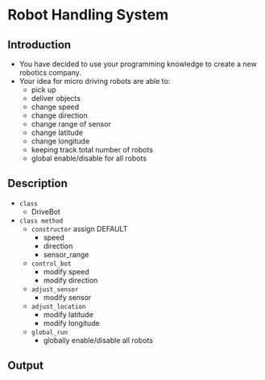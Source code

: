 # Robot Handling System

## Introduction
- You have decided to use your programming knowledge to create a new robotics company. 
- Your idea for micro driving robots are able to:
    - pick up 
    - deliver objects
    - change speed
    - change direction
    - change range of sensor
    - change latitude
    - change longitude
    - keeping track total number of robots
    - global enable/disable for all robots

## Description
- `class`
    - DriveBot
- `class method`
    - `constructor` assign DEFAULT
        - speed
        - direction
        - sensor_range
    - `control_bot`
        - modify speed
        - modify direction
    - `adjust_sensor`
        - modify sensor
    - `adjust_location`
        - modify latitude
        - modify longitude
    - `global_run`
        - globally enable/disable all robots
## Output